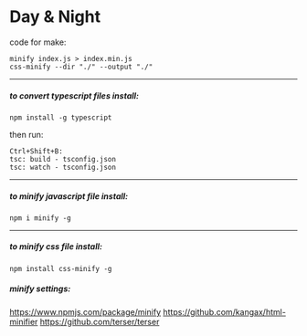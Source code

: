 # Day & Night

code for make:
```
minify index.js > index.min.js
css-minify --dir "./" --output "./"

```
---
##### to convert typescript files install:
```
npm install -g typescript
```
then run:
```
Ctrl+Shift+B:
tsc: build - tsconfig.json
tsc: watch - tsconfig.json
```
---
##### to minify javascript file install:
```
npm i minify -g
```
---
##### to minify css file install:

```
npm install css-minify -g
```
##### minify settings:
https://www.npmjs.com/package/minify
https://github.com/kangax/html-minifier
https://github.com/terser/terser